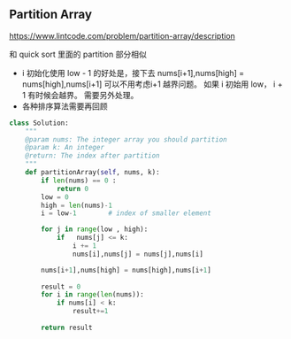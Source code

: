 ## Partition Array 

https://www.lintcode.com/problem/partition-array/description

和 quick sort 里面的 partition 部分相似

+ i 初始化使用 low - 1 的好处是，接下去 nums[i+1],nums[high] = nums[high],nums[i+1] 可以不用考虑i+1 越界问题。 如果 i 初始用 low， i + 1 有时候会越界。 需要另外处理。 
+ 各种排序算法需要再回顾

```python
class Solution:
    """
    @param nums: The integer array you should partition
    @param k: An integer
    @return: The index after partition
    """
    def partitionArray(self, nums, k):
        if len(nums) == 0 :
            return 0 
        low = 0 
        high = len(nums)-1
        i = low-1        # index of smaller element  

        for j in range(low , high): 
            if   nums[j] <= k: 
                i += 1 
                nums[i],nums[j] = nums[j],nums[i] 

        nums[i+1],nums[high] = nums[high],nums[i+1] 
        
        result = 0 
        for i in range(len(nums)): 
            if nums[i] < k:
                result+=1 
                
        return result
    
```

